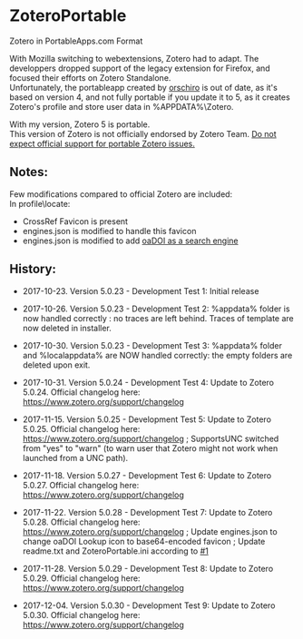 ﻿# ZoteroPortable
Zotero in PortableApps.com Format
  
With Mozilla switching to webextensions, Zotero had to adapt. The developpers dropped support of the legacy extension for Firefox, and focused their efforts on Zotero Standalone.  
Unfortunately, the portableapp created by <a href="https://portableapps.com/node/36565">orschiro</a> is out of date, as it's based on version 4, and not fully portable if you update it to 5, as it creates Zotero's profile and store user data in %APPDATA%\Zotero.  
  
With my version, Zotero 5 is portable.  
This version of Zotero is not officially endorsed by Zotero Team. <a href="https://forums.zotero.org/discussion/64050/5-0-portable-zotero">Do not expect official support for portable Zotero issues.</a>  
  
Notes:
-----
Few modifications compared to official Zotero are included:  
In profile\locate:  
- CrossRef Favicon is present  
- engines.json is modified to handle this favicon  
- engines.json is modified to add <a href="https://github.com/Impactstory/oadoi/pull/1" target="_blank">oaDOI as a search engine</a>  
  
History:
-----
- 2017-10-23. Version 5.0.23 - Development Test 1: Initial release  
  
- 2017-10-26. Version 5.0.23 - Development Test 2: %appdata% folder is now handled correctly : no traces are left behind. Traces of template are now deleted in installer.  
  
- 2017-10-30. Version 5.0.23 - Development Test 3: %appdata% folder and %localappdata% are NOW handled correctly: the empty folders are deleted upon exit.  
  
- 2017-10-31. Version 5.0.24 - Development Test 4: Update to Zotero 5.0.24. Official changelog here: https://www.zotero.org/support/changelog  
  
- 2017-11-15. Version 5.0.25 - Development Test 5: Update to Zotero 5.0.25. Official changelog here: https://www.zotero.org/support/changelog ; SupportsUNC switched from "yes" to "warn" (to warn user that Zotero might not work when launched from a UNC path).
  
- 2017-11-18. Version 5.0.27 - Development Test 6: Update to Zotero 5.0.27. Official changelog here: https://www.zotero.org/support/changelog  
  
- 2017-11-22. Version 5.0.28 - Development Test 7: Update to Zotero 5.0.28. Official changelog here: https://www.zotero.org/support/changelog ; Update engines.json to change oaDOI Lookup icon to base64-encoded favicon ; Update readme.txt and ZoteroPortable.ini according to <a href=https://github.com/pedrom34/ZoteroPortable/issues/1>#1</a>  
  
- 2017-11-28. Version 5.0.29 - Development Test 8: Update to Zotero 5.0.29. Official changelog here: https://www.zotero.org/support/changelog  
  
- 2017-12-04. Version 5.0.30 - Development Test 9: Update to Zotero 5.0.30. Official changelog here: https://www.zotero.org/support/changelog  
